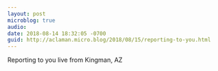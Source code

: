 ```yaml
---
layout: post
microblog: true
audio: 
date: 2018-08-14 18:32:05 -0700
guid: http://aclaman.micro.blog/2018/08/15/reporting-to-you.html
---
```

Reporting to you live from Kingman, AZ
